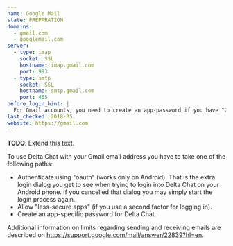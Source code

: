 ```yaml
---
name: Google Mail
state: PREPARATION
domains:
  - gmail.com
  - googlemail.com
server:
  - type: imap
    socket: SSL
    hostname: imap.gmail.com
    port: 993
  - type: smtp
    socket: SSL
    hostname: smtp.gmail.com
    port: 465
before_login_hint: |
  For Gmail accounts, you need to create an app-password if you have "2-Step Verification" enabled. If this setting is not available, you need to enable "less secure apps".
last_checked: 2018-05
website: https://gmail.com
---
```


**TODO**: Extend this text.

To use Delta Chat with your Gmail email address you have to take one of the following paths:

* Authenticate using "oauth" (works only on Android). That is the extra login dialog you get to see when trying to login into Delta Chat on your Android phone. If you cancelled that dialog you may simply start the login process again.
* Allow "less-secure apps" (if you use a second factor for logging in).
* Create an app-specific password for Delta Chat.


Additional information on limits regarding sending and receiving emails are described on https://support.google.com/mail/answer/22839?hl=en.
